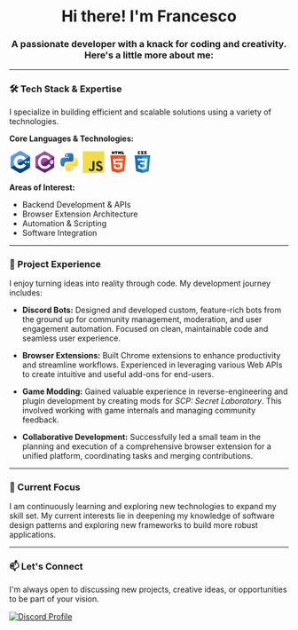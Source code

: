 <h1 align="center">Hi there! I'm Francesco</h1>
<h3 align="center">A passionate developer with a knack for coding and creativity. Here's a little more about me:</h3>

---

### 🛠️ Tech Stack & Expertise

I specialize in building efficient and scalable solutions using a variety of technologies.

**Core Languages & Technologies:**
<p align="left">
    <img src="https://raw.githubusercontent.com/devicons/devicon/master/icons/cplusplus/cplusplus-original.svg" alt="cplusplus" width="40" height="40" title="C++"/>
    <img src="https://raw.githubusercontent.com/devicons/devicon/master/icons/csharp/csharp-original.svg" alt="csharp" width="40" height="40" title="C#"/>
    <img src="https://raw.githubusercontent.com/devicons/devicon/master/icons/python/python-original.svg" alt="python" width="40" height="40" title="Python"/>
    <img src="https://raw.githubusercontent.com/devicons/devicon/master/icons/javascript/javascript-original.svg" alt="javascript" width="40" height="40" title="JavaScript"/>
    <img src="https://raw.githubusercontent.com/devicons/devicon/master/icons/html5/html5-original-wordmark.svg" alt="html5" width="40" height="40" title="HTML5"/>
    <img src="https://raw.githubusercontent.com/devicons/devicon/master/icons/css3/css3-original-wordmark.svg" alt="css3" width="40" height="40" title="CSS3"/>
</p>

**Areas of Interest:**
*   Backend Development & APIs
*   Browser Extension Architecture
*   Automation & Scripting
*   Software Integration

---

### 💼 Project Experience

I enjoy turning ideas into reality through code. My development journey includes:

-   **Discord Bots:** Designed and developed custom, feature-rich bots from the ground up for community management, moderation, and user engagement automation. Focused on clean, maintainable code and seamless user experience.

-   **Browser Extensions:** Built Chrome extensions to enhance productivity and streamline workflows. Experienced in leveraging various Web APIs to create intuitive and useful add-ons for end-users.

-   **Game Modding:** Gained valuable experience in reverse-engineering and plugin development by creating mods for *SCP: Secret Laboratory*. This involved working with game internals and managing community feedback.

-   **Collaborative Development:** Successfully led a small team in the planning and execution of a comprehensive browser extension for a unified platform, coordinating tasks and merging contributions.

---

### 🌱 Current Focus

I am continuously learning and exploring new technologies to expand my skill set. My current interests lie in deepening my knowledge of software design patterns and exploring new frameworks to build more robust applications.

---

### 📫 Let's Connect

I'm always open to discussing new projects, creative ideas, or opportunities to be part of your vision.

<p align="left">
    <a href="https://discord.com/users/1236609706672263230" target="blank">
        <img align="center" src="https://raw.githubusercontent.com/rahuldkjain/github-profile-readme-generator/master/src/images/icons/Social/discord.svg" alt="Discord Profile" height="30" width="40" />
    </a>
</p>
